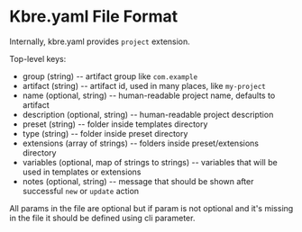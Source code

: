 # Kbre.yaml File Format

Internally, kbre.yaml provides `project` extension.

Top-level keys:

- group (string) -- artifact group like `com.example`
- artifact (string) -- artifact id, used in many places, like `my-project`
- name (optional, string) -- human-readable project name, defaults to artifact
- description (optional, string) -- human-readable project description
- preset (string) -- folder inside templates directory
- type (string) -- folder inside preset directory
- extensions (array of strings) -- folders inside preset/extensions directory
- variables (optional, map of strings to strings) -- variables that will be used in templates or extensions
- notes (optional, string) -- message that should be shown after successful `new` or `update` action

All params in the file are optional but if param is not optional and it's missing in the file it should be defined
using cli parameter.
